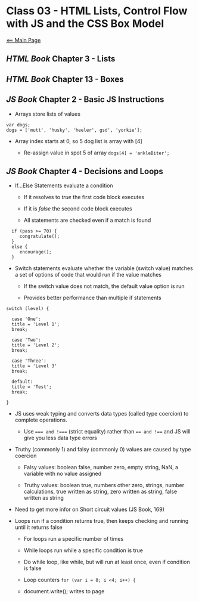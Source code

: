 # Class 03 - HTML Lists, Control Flow with JS and the CSS Box Model

[<== Main Page](../README.md)

## *HTML Book* Chapter 3 - Lists

## *HTML Book* Chapter 13 - Boxes

## *JS Book* Chapter 2 - Basic JS Instructions

- Arrays store lists of values
  
```render-javascript
var dogs;
dogs = ['mutt', 'husky', 'heeler', gsd', 'yorkie'];
```

- Array index starts at 0, so 5 dog list is array with [4]

  - Re-assign value in spot 5 of array `dogs[4] = 'ankleBiter';`

## *JS Book* Chapter 4 - Decisions and Loops

- If...Else Statements evaluate a condition

  - If it resolves to *true* the first code block executes
  - If it is *false* the second code block executes

  - All statements are checked even if a match is found

```render-javascript
  if (pass >= 70) {
     congratulate();
  }
  else {
     encourage();
  }
  ```

- Switch statements evaluate whether the variable (switch value) matches a set of options of code that would run if the value matches

  - If the switch value does not match, the default value option is run

  - Provides better performance than multiple if statements

```render-javascript
switch (level) {

  case 'One':
  title = 'Level 1';
  break;

  case 'Two':
  title = 'Level 2';
  break;

  case 'Three':
  title = 'Level 3'
  break;

  default:
  title = 'Test';
  break;
  
}
```

- JS uses weak typing and converts data types (called type coercion) to complete operations. 

  - Use `=== and !===` (strict equality) rather than `== and !==` and JS will give you less data type errors

- Truthy (commonly 1) and falsy (commonly 0) values are caused by type coercion

  - Falsy values: boolean false, number zero, empty string, NaN, a variable with no value assigned

  - Truthy values: boolean true, numbers other zero, strings, number calculations, true written as string, zero written as string, false written as string 

- Need to get more infor on Short circuit values (JS Book, 169)

- Loops run if a condition returns true, then keeps checking and running until it returns false

  - For  loops run a specific number of times
  
  - While loops run while a specific condition is true
  
  - Do while loop, like while, but will run at least once, even if condition is false

  - Loop counters `for (var i = 0; i <4; i++) {`

  - document.write(); writes to page
